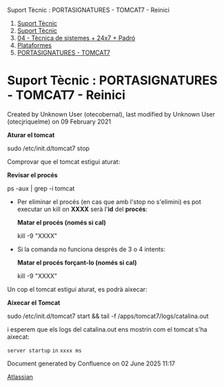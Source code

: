 Suport Tècnic : PORTASIGNATURES - TOMCAT7 - Reinici  

1.  [Suport Tècnic](index.html)
2.  [Suport Tècnic](13893782.html)
3.  [04 - Tècnica de sistemes + 24x7 + Padró](26313202.html)
4.  [Plataformes](Plataformes_41520520.html)
5.  [PORTASIGNATURES - TOMCAT7](PORTASIGNATURES---TOMCAT7_41520892.html)

Suport Tècnic : PORTASIGNATURES - TOMCAT7 - Reinici
===================================================

Created by Unknown User (otecobernal), last modified by Unknown User (otecjriquelme) on 09 February 2021

**Aturar el tomcat**

sudo /etc/init.d/tomcat7 stop

  

Comprovar que el tomcat estigui aturat:

**Revisar el procés**

ps -aux | grep -i tomcat

  

*   Per eliminar el procés (en cas que amb l'stop no s'elimini) es pot executar un kill on **XXXX** serà l'**id** del **procés**:
    
    **Matar el procés (només si cal)**
    
    kill -9 "XXXX"
    
*   Si la comanda no funciona després de 3 o 4 intents:
    
    **Matar el procés forçant-lo (només si cal)**
    
    kill -9 "XXXX"
    

  

Un cop el tomcat estigui aturat, es podrà aixecar:

**Aixecar el Tomcat**

sudo /etc/init.d/tomcat7 start && tail -f /apps/tomcat7/logs/catalina.out

i esperem que els logs del catalina.out ens mostrin com el tomcat s'ha aixecat:

`server startup` `in` `xxxx ms`

Document generated by Confluence on 02 June 2025 11:17

[Atlassian](http://www.atlassian.com/)